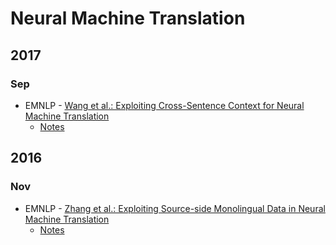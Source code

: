 # Neural Machine Translation
## 2017
### Sep
* EMNLP - [Wang et al.: Exploiting Cross-Sentence Context for Neural Machine Translation](http://aclweb.org/anthology/D17-1301)
    * [Notes](https://github.com/ducthanhtran/paper_notes/blob/master/neural_machine_translation/sep17_exploiting_cross_sentence_context_for_nmt.md)

## 2016
### Nov
* EMNLP - [Zhang et al.: Exploiting Source-side Monolingual Data in Neural Machine Translation](http://www.aclweb.org/anthology/D16-1160)
    * [Notes](https://github.com/ducthanhtran/paper_notes/blob/master/neural_machine_translation/nov16_exploiting_source_side_monolingual_data_in_nmt.md)
